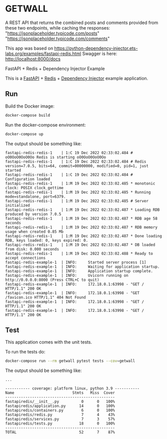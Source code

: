 # GETWALL

A REST API that returns the combined posts and comments provided from
these two endpoints, while caching the responses:
"https://jsonplaceholder.typicode.com/posts"
"https://jsonplaceholder.typicode.com/comments"

This app was based on
https://python-dependency-injector.ets-labs.org/examples/fastapi-redis.html
Swagger is here: <http://localhost:8000/docs>

FastAPI + Redis + Dependency Injector Example

This is a [FastAPI](https://docs.python.org/3/library/asyncio.html) +
[Redis](https://redis.io/) + [Dependency
Injector](https://python-dependency-injector.ets-labs.org/) example
application.

## Run

Build the Docker image:

``` bash
docker-compose build
```

Run the docker-compose environment:

``` bash
docker-compose up
```

The output should be something like:

``` 
fastapi-redis-redis-1    | 1:C 19 Dec 2022 02:33:02.484 # oO0OoO0OoO0Oo Redis is starting oO0OoO0OoO0Oo
fastapi-redis-redis-1    | 1:C 19 Dec 2022 02:33:02.484 # Redis version=7.0.5, bits=64, commit=00000000, modified=0, pid=1, just started
fastapi-redis-redis-1    | 1:C 19 Dec 2022 02:33:02.484 # Configuration loaded
fastapi-redis-redis-1    | 1:M 19 Dec 2022 02:33:02.485 * monotonic clock: POSIX clock_gettime
fastapi-redis-redis-1    | 1:M 19 Dec 2022 02:33:02.485 * Running mode=standalone, port=6379.
fastapi-redis-redis-1    | 1:M 19 Dec 2022 02:33:02.485 # Server initialized
fastapi-redis-redis-1    | 1:M 19 Dec 2022 02:33:02.487 * Loading RDB produced by version 7.0.5
fastapi-redis-redis-1    | 1:M 19 Dec 2022 02:33:02.487 * RDB age 58 seconds
fastapi-redis-redis-1    | 1:M 19 Dec 2022 02:33:02.487 * RDB memory usage when created 0.85 Mb
fastapi-redis-redis-1    | 1:M 19 Dec 2022 02:33:02.487 * Done loading RDB, keys loaded: 0, keys expired: 0.
fastapi-redis-redis-1    | 1:M 19 Dec 2022 02:33:02.487 * DB loaded from disk: 0.000 seconds
fastapi-redis-redis-1    | 1:M 19 Dec 2022 02:33:02.488 * Ready to accept connections
fastapi-redis-example-1  | INFO:     Started server process [1]
fastapi-redis-example-1  | INFO:     Waiting for application startup.
fastapi-redis-example-1  | INFO:     Application startup complete.
fastapi-redis-example-1  | INFO:     Uvicorn running on http://0.0.0.0:8000 (Press CTRL+C to quit)
fastapi-redis-example-1  | INFO:     172.18.0.1:63998 - "GET / HTTP/1.1" 200 OK
fastapi-redis-example-1  | INFO:     172.18.0.1:63998 - "GET /favicon.ico HTTP/1.1" 404 Not Found
fastapi-redis-example-1  | INFO:     172.18.0.1:63998 - "GET / HTTP/1.1" 200 OK
fastapi-redis-example-1  | INFO:     172.18.0.1:63998 - "GET / HTTP/1.1" 200 OK
```

## Test

This application comes with the unit tests.

To run the tests do:

``` bash
docker-compose run --rm getwall pytest tests --cov=getwall
```

The output should be something like:

``` 
...

----------- coverage: platform linux, python 3.9 -----------
Name                          Stmts   Miss  Cover
-------------------------------------------------
fastapiredis/__init__.py          0      0   100%
fastapiredis/application.py      14      0   100%
fastapiredis/containers.py        6      0   100%
fastapiredis/redis.py             7      4    43%
fastapiredis/services.py          7      3    57%
fastapiredis/tests.py            18      0   100%
-------------------------------------------------
TOTAL                            52      7    87%
```
